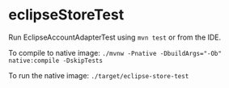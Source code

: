 # eclipseStoreTest

Run EclipseAccountAdapterTest using `mvn test` or from the IDE.

To compile to native image: `./mvnw -Pnative -DbuildArgs="-Ob" native:compile -DskipTests`

To run the native image: `./target/eclipse-store-test`
